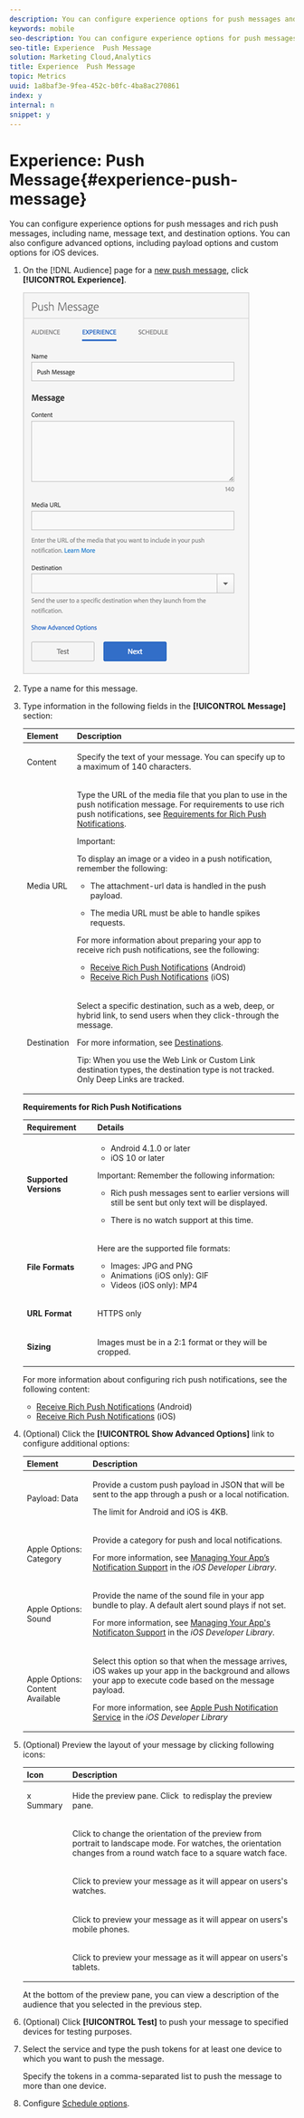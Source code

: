 ```yaml
---
description: You can configure experience options for push messages and rich push messages, including name, message text, and destination options. You can also configure advanced options, including payload options and custom options for iOS devices.
keywords: mobile
seo-description: You can configure experience options for push messages and rich push messages, including name, message text, and destination options. You can also configure advanced options, including payload options and custom options for iOS devices.
seo-title: Experience  Push Message
solution: Marketing Cloud,Analytics
title: Experience  Push Message
topic: Metrics
uuid: 1a8baf3e-9fea-452c-b0fc-4ba8ac270861
index: y
internal: n
snippet: y
---
```


# Experience: Push Message{#experience-push-message}

You can configure experience options for push messages and rich push messages, including name, message text, and destination options. You can also configure advanced options, including payload options and custom options for iOS devices.

1. On the [!DNL Audience] page for a [new push message](../../in-app-messaging/t-create-push-message/t-create-push-message.md#task_70E6D9C01F5A4082B9880C049804A2A0), click **[!UICONTROL Experience]**.

   ![](assets/experience-push-message.png)

1. Type a name for this message. 
1. Type information in the following fields in the **[!UICONTROL Message]** section: 

   <table id="table_86AC9803DD0C47168CD179F774B5D573"> 
   <thead> 
   <tr> 
      <th colname="col1" class="entry"> Element </th> 
      <th colname="col2" class="entry"> Description </th> 
   </tr>
   </thead>
   <tbody> 
   <tr> 
      <td colname="col1"> <p><span class="uicontrol"> Content </span> </p> </td> 
      <td colname="col2"> <p>Specify the text of your message. You can specify up to a maximum of 140 characters. </p> </td> 
   </tr> 
   <tr> 
      <td colname="col1"> <p><span class="uicontrol"> Media URL</span> </p> </td> 
      <td colname="col2"> <p>Type the URL of the media file that you plan to use in the push notification message. For requirements to use rich push notifications, see <a href="../../in-app-messaging/t-create-push-message/c-experience--push-message.md#table_C244F841CD724DEDA6EFEADE9F9A7F91" format="dita" scope="local"> Requirements for Rich Push Notifications</a>. </p> <p> <p>Important:  <p>To display an image or a video in a push notification, remember the following: </p> <p> 
         <ul id="ul_228BCE89F55F43DA8B530D064D0DBBAD"> 
         <li id="li_44B8CB9A24F24E8E902BC145D2F34483"> <p>The <span class="codeph"> attachment-url</span> data is handled in the push payload. </p> </li> 
         <li id="li_E5F9447798D24FC0958C15B03047E4EA"> <p>The media URL must be able to handle spikes requests. </p> </li> 
         </ul> </p> </p> </p> <p>For more information about preparing your app to receive rich push notifications, see the following: </p> <p> 
      <ul id="ul_A249082A19964D5D8CAD487CE9831F2F"> 
         <li id="li_C964D894E26A43948AA045FC1F0FB16F"><a href="https://marketing.adobe.com/resources/help/en_US/mobile/android/c_set-up-rich-push-notif_android.html" format="https" scope="external"> Receive Rich Push Notifications</a> (Android) </li> 
         <li id="li_39BC9A93D1C04B62B89C5DF2405493EE"><a href="https://marketing.adobe.com/resources/help/en_US/mobile/ios/c_set-up-rich-push-notif_ios.html" format="https" scope="external"> Receive Rich Push Notifications</a> (iOS) </li> 
      </ul> </p> </td> 
   </tr> 
   <tr> 
      <td colname="col1"> <p><span class="uicontrol"> Destination</span> </p> </td> 
      <td colname="col2"> <p>Select a specific destination, such as a web, deep, or hybrid link, to send users when they click-through the message. </p> <p>For more information, see <a href="../../acquisition-main/c-create-destinations.md#concept_73717AC2655E4D1FACFE885FD68D8F17" format="dita" scope="local"> Destinations</a>. </p> <p> <p>Tip: When you use the <span class="uicontrol"> Web Link</span> or <span class="uicontrol"> Custom Link</span> destination types, the destination type is not tracked. Only <span class="uicontrol"> Deep Links</span> are tracked. </p> </p> </td> 
   </tr> 
   </tbody> 
   </table>

   **Requirements for Rich Push Notifications**

   <table id="table_C244F841CD724DEDA6EFEADE9F9A7F91">  
   <thead> 
   <tr> 
      <th colname="col1" class="entry"> Requirement </th> 
      <th colname="col2" class="entry"> Details </th> 
   </tr>
   </thead>
   <tbody> 
   <tr> 
      <td colname="col1"> <p><b>Supported Versions</b> </p> </td> 
      <td colname="col2"> <p> 
      <ul id="ul_1763E91A093B43A7B76FD1D392F2CE4B"> 
         <li id="li_7F35E5E6975F40A1AF167F113D19283B">Android 4.1.0 or later </li> 
         <li id="li_134F2EBB53AF40C8B5D035356A046E08">iOS 10 or later </li> 
      </ul> </p> <p> <p>Important: Remember the following information: 
         <ul id="ul_A890BB2DE9964CE19153177455DC013F"> 
         <li id="li_05E188E6A4A54A26A11172F6CFDF7E2E"> <p>Rich push messages sent to earlier versions will still be sent but only text will be displayed. </p> </li> 
         <li id="li_342F608924AD4319A341D7F1AC76FC77"> <p>There is no watch support at this time. </p> </li> 
         </ul> </p> </p> </td> 
   </tr> 
   <tr> 
      <td colname="col1"> <p><b>File Formats</b> </p> </td> 
      <td colname="col2"> <p>Here are the supported file formats: </p> <p> 
      <ul id="ul_AC39ABF5B2554DCB8BF8561064BB5A40"> 
         <li id="li_531C9EBC44B14211B17733242DA725AB">Images: JPG and PNG </li> 
         <li id="li_673538A5B65143EC899BC1747F7B27C1">Animations (iOS only): GIF </li> 
         <li id="li_C9057A18A243407FB0BE24A9FA24B781">Videos (iOS only): MP4 </li> 
      </ul> </p> </td> 
   </tr> 
   <tr> 
      <td colname="col1"> <p><b>URL Format</b> </p> </td> 
      <td colname="col2"> <p>HTTPS only </p> </td> 
   </tr> 
   <tr> 
      <td colname="col1"> <p><b>Sizing</b> </p> </td> 
      <td colname="col2"> <p>Images must be in a 2:1 format or they will be cropped. </p> </td> 
   </tr> 
   </tbody> 
   </table>

   For more information about configuring rich push notifications, see the following content:

      * [Receive Rich Push Notifications](https://marketing.adobe.com/resources/help/en_US/mobile/android/c_set-up-rich-push-notif_android.html) (Android) 
      * [Receive Rich Push Notifications](https://marketing.adobe.com/resources/help/en_US/mobile/ios/c_set-up-rich-push-notif_ios.html) (iOS)

1. (Optional) Click the **[!UICONTROL Show Advanced Options]** link to configure additional options: 

   <table id="table_8634A4D115D446D9BC738DA525740952"> 
   <thead> 
   <tr> 
      <th colname="col1" class="entry"> Element </th> 
      <th colname="col2" class="entry"> Description </th> 
   </tr>
   </thead>
   <tbody> 
   <tr> 
      <td colname="col1"> <p><span class="uicontrol"> Payload: Data</span> </p> </td> 
      <td colname="col2"> <p>Provide a custom push payload in JSON that will be sent to the app through a push or a local notification. </p> <p>The limit for Android and iOS is 4KB. </p> </td> 
   </tr> 
   <tr> 
      <td colname="col1"> <p><span class="uicontrol"> Apple Options: Category </span> </p> </td> 
      <td colname="col2"> <p>Provide a category for push and local notifications. </p> <p>For more information, see <a href="https://developer.apple.com/library/content/documentation/NetworkingInternet/Conceptual/RemoteNotificationsPG/SupportingNotificationsinYourApp.html#//apple_ref/doc/uid/TP40008194-CH4-SW9" format="https" scope="external"> Managing Your App’s Notification Support</a> in the <i>iOS Developer Library</i>. </p> </td> 
   </tr> 
   <tr> 
      <td colname="col1"> <p><span class="uicontrol"> Apple Options: Sound</span> </p> </td> 
      <td colname="col2"> <p>Provide the name of the sound file in your app bundle to play. A default alert sound plays if not set. </p> <p>For more information, see <a href="https://developer.apple.com/library/content/documentation/NetworkingInternet/Conceptual/RemoteNotificationsPG/SupportingNotificationsinYourApp.html#//apple_ref/doc/uid/TP40008194-CH4-SW10" format="https" scope="external"> Managing Your App's Notificaton Support</a> in the <i>iOS Developer Library</i>. </p> <p> </p> </td> 
   </tr> 
   <tr> 
      <td colname="col1"> <p><span class="uicontrol"> Apple Options: Content Available </span> </p> </td> 
      <td colname="col2"> <p>Select this option so that when the message arrives, iOS wakes up your app in the background and allows your app to execute code based on the message payload. </p> <p>For more information, see <a href="https://developer.apple.com/library/content/documentation/NetworkingInternet/Conceptual/RemoteNotificationsPG/APNSOverview.html#//apple_ref/doc/uid/TP40008194-CH8-SW1" format="https" scope="external"> Apple Push Notification Service</a> in the <i>iOS Developer Library</i> </p> </td> 
   </tr> 
   </tbody> 
   </table>

1. (Optional) Preview the layout of your message by clicking following icons:

   <table id="table_1F3A432BA41C4648818387A6A42A270C"> 
   <thead> 
   <tr> 
      <th colname="col1" class="entry"> Icon </th> 
      <th colname="col2" class="entry"> Description </th> 
   </tr>
   </thead>
   <tbody> 
   <tr> 
      <td colname="col1"> <p>x Summary </p> </td> 
      <td colname="col2"> <p>Hide the preview pane. Click <img href="assets/icon_preview.png" id="image_B1F0C3DAA1174AEF9E02D5F9C2821E2C" /> to redisplay the preview pane. </p> </td> 
   </tr> 
   <tr> 
      <td colname="col1"> <p style="text-align: center;"><img href="assets/icon_orientation.png" id="image_BB8B902423FD4D4D98FCF20B703766D8" /> </p> </td> 
      <td colname="col2"> <p>Click to change the orientation of the preview from portrait to landscape mode. For watches, the orientation changes from a round watch face to a square watch face. </p> </td> 
   </tr> 
   <tr> 
      <td colname="col1"> <p style="text-align: center;"><img href="assets/icon_watch.png" id="image_232BFE8DC97A4FE4ADF9E8C5D52618FF" /> </p> </td> 
      <td colname="col2"> <p>Click to preview your message as it will appear on users's watches. </p> </td> 
   </tr> 
   <tr> 
      <td colname="col1"> <p style="text-align: center;"><img href="assets/icon_phone.png" id="image_FA00AC03DDC14C9FB615EC48CF4AE13B" /> </p> </td> 
      <td colname="col2"> <p>Click to preview your message as it will appear on users's mobile phones. </p> </td> 
   </tr> 
   <tr> 
      <td colname="col1"> <p style="text-align: center;"><img href="assets/icon_tablet.png" id="image_9894F392F00649A889D445C52DE3E384" /> </p> </td> 
      <td colname="col2"> <p>Click to preview your message as it will appear on users's tablets. </p> </td> 
   </tr> 
   </tbody> 
   </table>

   At the bottom of the preview pane, you can view a description of the audience that you selected in the previous step. 

1. (Optional) Click **[!UICONTROL Test]** to push your message to specified devices for testing purposes. 
1. Select the service and type the push tokens for at least one device to which you want to push the message.

   Specify the tokens in a comma-separated list to push the message to more than one device. 
1. Configure [Schedule options](../../in-app-messaging/t-create-push-message/c-schedule-push-message.md#concept_F7B31A14470E4EF69ECAC264F52084A3).

